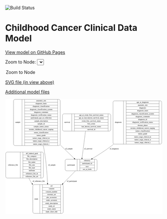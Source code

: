 <link rel='stylesheet' href="assets/style.css">
<link rel='stylesheet' href="https://unpkg.com/leaflet@1.5.1/dist/leaflet.css" integrity="sha512-xwE/Az9zrjBIphAcBb3F6JVqxf46+CDLwfLMHloNu6KEQCAWi6HcDUbeOfBIptF7tcCzusKFjFw2yuvEpDL9wQ==" crossorigin="">
<script type="text/javascript" src="https://code.jquery.com/jquery-3.2.1.min.js"></script>
<script type="text/javascript"  src="https://unpkg.com/leaflet@1.5.1/dist/leaflet.js"></script>
<script type="text/javascript" src="assets/actions.js"></script>

![Build Status](https://github.com/CBIIT/c3d-model/actions/workflows/model-test-and-deploy.yml/badge.svg)

# Childhood Cancer Clinical Data Model

[View model on GitHub Pages](https://cbiit.github.io/c3d-model/)


Zoom to Node: <select id="node_select">
  <option value="">Zoom to Node</option>
</select>
<div id="model"></div>

<p>
<a href="./model-desc/c3d-model.svg">SVG file (in view above)</a>
<p>
<a href="./model-desc">Additional model files</a>
<div id='graph' style='display:off;'>
<svg width="1253pt" height="918pt"
 viewBox="0.00 0.00 1253.00 918.00" xmlns="http://www.w3.org/2000/svg" xmlns:xlink="http://www.w3.org/1999/xlink">
<g id="graph0" class="graph" transform="scale(1 1) rotate(0) translate(4 914)">
<title>Perl</title>
<polygon fill="#ffffff" stroke="transparent" points="-4,4 -4,-914 1249,-914 1249,4 -4,4"/>
<!-- reference_file -->
<g id="node1" class="node">
<title>reference_file</title>
<path fill="none" stroke="#000000" d="M12,-282.5C12,-282.5 289,-282.5 289,-282.5 295,-282.5 301,-288.5 301,-294.5 301,-294.5 301,-477.5 301,-477.5 301,-483.5 295,-489.5 289,-489.5 289,-489.5 12,-489.5 12,-489.5 6,-489.5 0,-483.5 0,-477.5 0,-477.5 0,-294.5 0,-294.5 0,-288.5 6,-282.5 12,-282.5"/>
<text text-anchor="middle" x="58" y="-382.3" font-family="Times,serif" font-size="14.00" fill="#000000">reference_file</text>
<polyline fill="none" stroke="#000000" points="116,-282.5 116,-489.5 "/>
<text text-anchor="middle" x="126.5" y="-382.3" font-family="Times,serif" font-size="14.00" fill="#000000"> </text>
<polyline fill="none" stroke="#000000" points="137,-282.5 137,-489.5 "/>
<text text-anchor="middle" x="208.5" y="-474.3" font-family="Times,serif" font-size="14.00" fill="#000000">dcf_indexd_guid</text>
<polyline fill="none" stroke="#000000" points="137,-466.5 280,-466.5 "/>
<text text-anchor="middle" x="208.5" y="-451.3" font-family="Times,serif" font-size="14.00" fill="#000000">file_category</text>
<polyline fill="none" stroke="#000000" points="137,-443.5 280,-443.5 "/>
<text text-anchor="middle" x="208.5" y="-428.3" font-family="Times,serif" font-size="14.00" fill="#000000">file_description</text>
<polyline fill="none" stroke="#000000" points="137,-420.5 280,-420.5 "/>
<text text-anchor="middle" x="208.5" y="-405.3" font-family="Times,serif" font-size="14.00" fill="#000000">file_name</text>
<polyline fill="none" stroke="#000000" points="137,-397.5 280,-397.5 "/>
<text text-anchor="middle" x="208.5" y="-382.3" font-family="Times,serif" font-size="14.00" fill="#000000">file_size</text>
<polyline fill="none" stroke="#000000" points="137,-374.5 280,-374.5 "/>
<text text-anchor="middle" x="208.5" y="-359.3" font-family="Times,serif" font-size="14.00" fill="#000000">file_type</text>
<polyline fill="none" stroke="#000000" points="137,-351.5 280,-351.5 "/>
<text text-anchor="middle" x="208.5" y="-336.3" font-family="Times,serif" font-size="14.00" fill="#000000">md5sum</text>
<polyline fill="none" stroke="#000000" points="137,-328.5 280,-328.5 "/>
<text text-anchor="middle" x="208.5" y="-313.3" font-family="Times,serif" font-size="14.00" fill="#000000">reference_file_id</text>
<polyline fill="none" stroke="#000000" points="137,-305.5 280,-305.5 "/>
<text text-anchor="middle" x="208.5" y="-290.3" font-family="Times,serif" font-size="14.00" fill="#000000">reference_file_url</text>
<polyline fill="none" stroke="#000000" points="280,-282.5 280,-489.5 "/>
<text text-anchor="middle" x="290.5" y="-382.3" font-family="Times,serif" font-size="14.00" fill="#000000"> </text>
</g>
<!-- study -->
<g id="node5" class="node">
<title>study</title>
<path fill="none" stroke="#000000" d="M228,-.5C228,-.5 447,-.5 447,-.5 453,-.5 459,-6.5 459,-12.5 459,-12.5 459,-218.5 459,-218.5 459,-224.5 453,-230.5 447,-230.5 447,-230.5 228,-230.5 228,-230.5 222,-230.5 216,-224.5 216,-218.5 216,-218.5 216,-12.5 216,-12.5 216,-6.5 222,-.5 228,-.5"/>
<text text-anchor="middle" x="244" y="-111.8" font-family="Times,serif" font-size="14.00" fill="#000000">study</text>
<polyline fill="none" stroke="#000000" points="272,-.5 272,-230.5 "/>
<text text-anchor="middle" x="282.5" y="-111.8" font-family="Times,serif" font-size="14.00" fill="#000000"> </text>
<polyline fill="none" stroke="#000000" points="293,-.5 293,-230.5 "/>
<text text-anchor="middle" x="365.5" y="-215.3" font-family="Times,serif" font-size="14.00" fill="#000000">acl</text>
<polyline fill="none" stroke="#000000" points="293,-207.5 438,-207.5 "/>
<text text-anchor="middle" x="365.5" y="-192.3" font-family="Times,serif" font-size="14.00" fill="#000000">consent</text>
<polyline fill="none" stroke="#000000" points="293,-184.5 438,-184.5 "/>
<text text-anchor="middle" x="365.5" y="-169.3" font-family="Times,serif" font-size="14.00" fill="#000000">consent_number</text>
<polyline fill="none" stroke="#000000" points="293,-161.5 438,-161.5 "/>
<text text-anchor="middle" x="365.5" y="-146.3" font-family="Times,serif" font-size="14.00" fill="#000000">external_url</text>
<polyline fill="none" stroke="#000000" points="293,-138.5 438,-138.5 "/>
<text text-anchor="middle" x="365.5" y="-123.3" font-family="Times,serif" font-size="14.00" fill="#000000">phs_accession</text>
<polyline fill="none" stroke="#000000" points="293,-115.5 438,-115.5 "/>
<text text-anchor="middle" x="365.5" y="-100.3" font-family="Times,serif" font-size="14.00" fill="#000000">study_acronym</text>
<polyline fill="none" stroke="#000000" points="293,-92.5 438,-92.5 "/>
<text text-anchor="middle" x="365.5" y="-77.3" font-family="Times,serif" font-size="14.00" fill="#000000">study_description</text>
<polyline fill="none" stroke="#000000" points="293,-69.5 438,-69.5 "/>
<text text-anchor="middle" x="365.5" y="-54.3" font-family="Times,serif" font-size="14.00" fill="#000000">study_id</text>
<polyline fill="none" stroke="#000000" points="293,-46.5 438,-46.5 "/>
<text text-anchor="middle" x="365.5" y="-31.3" font-family="Times,serif" font-size="14.00" fill="#000000">study_name</text>
<polyline fill="none" stroke="#000000" points="293,-23.5 438,-23.5 "/>
<text text-anchor="middle" x="365.5" y="-8.3" font-family="Times,serif" font-size="14.00" fill="#000000">study_short_title</text>
<polyline fill="none" stroke="#000000" points="438,-.5 438,-230.5 "/>
<text text-anchor="middle" x="448.5" y="-111.8" font-family="Times,serif" font-size="14.00" fill="#000000"> </text>
</g>
<!-- reference_file&#45;&gt;study -->
<g id="edge4" class="edge">
<title>reference_file&#45;&gt;study</title>
<path fill="none" stroke="#000000" d="M184.3443,-282.272C189.7244,-270.6824 195.7704,-259.3419 202.5,-249 204.8259,-245.4257 207.2614,-241.8716 209.7897,-238.345"/>
<polygon fill="#000000" stroke="#000000" points="212.7066,-240.2873 215.8491,-230.1692 207.0828,-236.1192 212.7066,-240.2873"/>
<text text-anchor="middle" x="263" y="-252.8" font-family="Times,serif" font-size="14.00" fill="#000000">of_reference_file</text>
</g>
<!-- participant -->
<g id="node2" class="node">
<title>participant</title>
<path fill="none" stroke="#000000" d="M486,-340C486,-340 717,-340 717,-340 723,-340 729,-346 729,-352 729,-352 729,-420 729,-420 729,-426 723,-432 717,-432 717,-432 486,-432 486,-432 480,-432 474,-426 474,-420 474,-420 474,-352 474,-352 474,-346 480,-340 486,-340"/>
<text text-anchor="middle" x="522" y="-382.3" font-family="Times,serif" font-size="14.00" fill="#000000">participant</text>
<polyline fill="none" stroke="#000000" points="570,-340 570,-432 "/>
<text text-anchor="middle" x="580.5" y="-382.3" font-family="Times,serif" font-size="14.00" fill="#000000"> </text>
<polyline fill="none" stroke="#000000" points="591,-340 591,-432 "/>
<text text-anchor="middle" x="649.5" y="-416.8" font-family="Times,serif" font-size="14.00" fill="#000000">ethnicity</text>
<polyline fill="none" stroke="#000000" points="591,-409 708,-409 "/>
<text text-anchor="middle" x="649.5" y="-393.8" font-family="Times,serif" font-size="14.00" fill="#000000">participant_id</text>
<polyline fill="none" stroke="#000000" points="591,-386 708,-386 "/>
<text text-anchor="middle" x="649.5" y="-370.8" font-family="Times,serif" font-size="14.00" fill="#000000">race</text>
<polyline fill="none" stroke="#000000" points="591,-363 708,-363 "/>
<text text-anchor="middle" x="649.5" y="-347.8" font-family="Times,serif" font-size="14.00" fill="#000000">sex_at_birth</text>
<polyline fill="none" stroke="#000000" points="708,-340 708,-432 "/>
<text text-anchor="middle" x="718.5" y="-382.3" font-family="Times,serif" font-size="14.00" fill="#000000"> </text>
</g>
<!-- participant&#45;&gt;study -->
<g id="edge1" class="edge">
<title>participant&#45;&gt;study</title>
<path fill="none" stroke="#000000" d="M556.4167,-339.8067C528.8729,-311.5847 492.2399,-274.0498 456.8337,-237.7719"/>
<polygon fill="#000000" stroke="#000000" points="459.2613,-235.2481 449.7719,-230.5362 454.2517,-240.1373 459.2613,-235.2481"/>
<text text-anchor="middle" x="528" y="-252.8" font-family="Times,serif" font-size="14.00" fill="#000000">of_participant</text>
</g>
<!-- sample -->
<g id="node3" class="node">
<title>sample</title>
<path fill="none" stroke="#000000" d="M74,-541.5C74,-541.5 423,-541.5 423,-541.5 429,-541.5 435,-547.5 435,-553.5 435,-553.5 435,-897.5 435,-897.5 435,-903.5 429,-909.5 423,-909.5 423,-909.5 74,-909.5 74,-909.5 68,-909.5 62,-903.5 62,-897.5 62,-897.5 62,-553.5 62,-553.5 62,-547.5 68,-541.5 74,-541.5"/>
<text text-anchor="middle" x="96" y="-721.8" font-family="Times,serif" font-size="14.00" fill="#000000">sample</text>
<polyline fill="none" stroke="#000000" points="130,-541.5 130,-909.5 "/>
<text text-anchor="middle" x="140.5" y="-721.8" font-family="Times,serif" font-size="14.00" fill="#000000"> </text>
<polyline fill="none" stroke="#000000" points="151,-541.5 151,-909.5 "/>
<text text-anchor="middle" x="282.5" y="-894.3" font-family="Times,serif" font-size="14.00" fill="#000000">anatomic_site</text>
<polyline fill="none" stroke="#000000" points="151,-886.5 414,-886.5 "/>
<text text-anchor="middle" x="282.5" y="-871.3" font-family="Times,serif" font-size="14.00" fill="#000000">diagnosis_basis</text>
<polyline fill="none" stroke="#000000" points="151,-863.5 414,-863.5 "/>
<text text-anchor="middle" x="282.5" y="-848.3" font-family="Times,serif" font-size="14.00" fill="#000000">diagnosis_classification</text>
<polyline fill="none" stroke="#000000" points="151,-840.5 414,-840.5 "/>
<text text-anchor="middle" x="282.5" y="-825.3" font-family="Times,serif" font-size="14.00" fill="#000000">diagnosis_classification_system</text>
<polyline fill="none" stroke="#000000" points="151,-817.5 414,-817.5 "/>
<text text-anchor="middle" x="282.5" y="-802.3" font-family="Times,serif" font-size="14.00" fill="#000000">diagnosis_comment</text>
<polyline fill="none" stroke="#000000" points="151,-794.5 414,-794.5 "/>
<text text-anchor="middle" x="282.5" y="-779.3" font-family="Times,serif" font-size="14.00" fill="#000000">diagnosis_verification_status</text>
<polyline fill="none" stroke="#000000" points="151,-771.5 414,-771.5 "/>
<text text-anchor="middle" x="282.5" y="-756.3" font-family="Times,serif" font-size="14.00" fill="#000000">participant_age_at_collection</text>
<polyline fill="none" stroke="#000000" points="151,-748.5 414,-748.5 "/>
<text text-anchor="middle" x="282.5" y="-733.3" font-family="Times,serif" font-size="14.00" fill="#000000">sample_description</text>
<polyline fill="none" stroke="#000000" points="151,-725.5 414,-725.5 "/>
<text text-anchor="middle" x="282.5" y="-710.3" font-family="Times,serif" font-size="14.00" fill="#000000">sample_id</text>
<polyline fill="none" stroke="#000000" points="151,-702.5 414,-702.5 "/>
<text text-anchor="middle" x="282.5" y="-687.3" font-family="Times,serif" font-size="14.00" fill="#000000">sample_tumor_status</text>
<polyline fill="none" stroke="#000000" points="151,-679.5 414,-679.5 "/>
<text text-anchor="middle" x="282.5" y="-664.3" font-family="Times,serif" font-size="14.00" fill="#000000">toronto_childhood_cancer_staging</text>
<polyline fill="none" stroke="#000000" points="151,-656.5 414,-656.5 "/>
<text text-anchor="middle" x="282.5" y="-641.3" font-family="Times,serif" font-size="14.00" fill="#000000">tumor_classification</text>
<polyline fill="none" stroke="#000000" points="151,-633.5 414,-633.5 "/>
<text text-anchor="middle" x="282.5" y="-618.3" font-family="Times,serif" font-size="14.00" fill="#000000">tumor_grade</text>
<polyline fill="none" stroke="#000000" points="151,-610.5 414,-610.5 "/>
<text text-anchor="middle" x="282.5" y="-595.3" font-family="Times,serif" font-size="14.00" fill="#000000">tumor_stage_clinical_m</text>
<polyline fill="none" stroke="#000000" points="151,-587.5 414,-587.5 "/>
<text text-anchor="middle" x="282.5" y="-572.3" font-family="Times,serif" font-size="14.00" fill="#000000">tumor_stage_clinical_n</text>
<polyline fill="none" stroke="#000000" points="151,-564.5 414,-564.5 "/>
<text text-anchor="middle" x="282.5" y="-549.3" font-family="Times,serif" font-size="14.00" fill="#000000">tumor_stage_clinical_t</text>
<polyline fill="none" stroke="#000000" points="414,-541.5 414,-909.5 "/>
<text text-anchor="middle" x="424.5" y="-721.8" font-family="Times,serif" font-size="14.00" fill="#000000"> </text>
</g>
<!-- sample&#45;&gt;participant -->
<g id="edge2" class="edge">
<title>sample&#45;&gt;participant</title>
<path fill="none" stroke="#000000" d="M435.0784,-546.0571C475.6763,-507.0117 515.5609,-468.6524 546.1029,-439.2786"/>
<polygon fill="#000000" stroke="#000000" points="548.8798,-441.4638 553.6612,-432.0093 544.0275,-436.4185 548.8798,-441.4638"/>
<text text-anchor="middle" x="504" y="-511.8" font-family="Times,serif" font-size="14.00" fill="#000000">of_sample</text>
</g>
<!-- sample&#45;&gt;study -->
<g id="edge3" class="edge">
<title>sample&#45;&gt;study</title>
<path fill="none" stroke="#000000" d="M299.535,-541.3704C303.3128,-524.0904 306.7239,-506.7713 309.5,-490 323.1265,-407.6784 330.1264,-314.0694 333.7198,-241.0328"/>
<polygon fill="#000000" stroke="#000000" points="337.2242,-241.0223 334.2046,-230.8669 330.2321,-240.6888 337.2242,-241.0223"/>
<text text-anchor="middle" x="368" y="-382.3" font-family="Times,serif" font-size="14.00" fill="#000000">of_sample</text>
</g>
<!-- survival -->
<g id="node4" class="node">
<title>survival</title>
<path fill="none" stroke="#000000" d="M465,-656.5C465,-656.5 826,-656.5 826,-656.5 832,-656.5 838,-662.5 838,-668.5 838,-668.5 838,-782.5 838,-782.5 838,-788.5 832,-794.5 826,-794.5 826,-794.5 465,-794.5 465,-794.5 459,-794.5 453,-788.5 453,-782.5 453,-782.5 453,-668.5 453,-668.5 453,-662.5 459,-656.5 465,-656.5"/>
<text text-anchor="middle" x="490" y="-721.8" font-family="Times,serif" font-size="14.00" fill="#000000">survival</text>
<polyline fill="none" stroke="#000000" points="527,-656.5 527,-794.5 "/>
<text text-anchor="middle" x="537.5" y="-721.8" font-family="Times,serif" font-size="14.00" fill="#000000"> </text>
<polyline fill="none" stroke="#000000" points="548,-656.5 548,-794.5 "/>
<text text-anchor="middle" x="682.5" y="-779.3" font-family="Times,serif" font-size="14.00" fill="#000000">age_at_event_free_survival_status</text>
<polyline fill="none" stroke="#000000" points="548,-771.5 817,-771.5 "/>
<text text-anchor="middle" x="682.5" y="-756.3" font-family="Times,serif" font-size="14.00" fill="#000000">age_at_last_known_survival_status</text>
<polyline fill="none" stroke="#000000" points="548,-748.5 817,-748.5 "/>
<text text-anchor="middle" x="682.5" y="-733.3" font-family="Times,serif" font-size="14.00" fill="#000000">event_free_survival_status</text>
<polyline fill="none" stroke="#000000" points="548,-725.5 817,-725.5 "/>
<text text-anchor="middle" x="682.5" y="-710.3" font-family="Times,serif" font-size="14.00" fill="#000000">first_event</text>
<polyline fill="none" stroke="#000000" points="548,-702.5 817,-702.5 "/>
<text text-anchor="middle" x="682.5" y="-687.3" font-family="Times,serif" font-size="14.00" fill="#000000">last_known_survival_status</text>
<polyline fill="none" stroke="#000000" points="548,-679.5 817,-679.5 "/>
<text text-anchor="middle" x="682.5" y="-664.3" font-family="Times,serif" font-size="14.00" fill="#000000">survival_id</text>
<polyline fill="none" stroke="#000000" points="817,-656.5 817,-794.5 "/>
<text text-anchor="middle" x="827.5" y="-721.8" font-family="Times,serif" font-size="14.00" fill="#000000"> </text>
</g>
<!-- survival&#45;&gt;participant -->
<g id="edge6" class="edge">
<title>survival&#45;&gt;participant</title>
<path fill="none" stroke="#000000" d="M636.5429,-656.3879C628.3651,-593.289 616.4243,-501.1547 608.8089,-442.3944"/>
<polygon fill="#000000" stroke="#000000" points="612.242,-441.6519 607.4857,-432.1847 605.3,-442.5517 612.242,-441.6519"/>
<text text-anchor="middle" x="658" y="-511.8" font-family="Times,serif" font-size="14.00" fill="#000000">of_survival</text>
</g>
<!-- diagnosis -->
<g id="node6" class="node">
<title>diagnosis</title>
<path fill="none" stroke="#000000" d="M868,-553C868,-553 1233,-553 1233,-553 1239,-553 1245,-559 1245,-565 1245,-565 1245,-886 1245,-886 1245,-892 1239,-898 1233,-898 1233,-898 868,-898 868,-898 862,-898 856,-892 856,-886 856,-886 856,-565 856,-565 856,-559 862,-553 868,-553"/>
<text text-anchor="middle" x="898" y="-721.8" font-family="Times,serif" font-size="14.00" fill="#000000">diagnosis</text>
<polyline fill="none" stroke="#000000" points="940,-553 940,-898 "/>
<text text-anchor="middle" x="950.5" y="-721.8" font-family="Times,serif" font-size="14.00" fill="#000000"> </text>
<polyline fill="none" stroke="#000000" points="961,-553 961,-898 "/>
<text text-anchor="middle" x="1092.5" y="-882.8" font-family="Times,serif" font-size="14.00" fill="#000000">age_at_diagnosis</text>
<polyline fill="none" stroke="#000000" points="961,-875 1224,-875 "/>
<text text-anchor="middle" x="1092.5" y="-859.8" font-family="Times,serif" font-size="14.00" fill="#000000">anatomic_site</text>
<polyline fill="none" stroke="#000000" points="961,-852 1224,-852 "/>
<text text-anchor="middle" x="1092.5" y="-836.8" font-family="Times,serif" font-size="14.00" fill="#000000">diagnosis</text>
<polyline fill="none" stroke="#000000" points="961,-829 1224,-829 "/>
<text text-anchor="middle" x="1092.5" y="-813.8" font-family="Times,serif" font-size="14.00" fill="#000000">diagnosis_basis</text>
<polyline fill="none" stroke="#000000" points="961,-806 1224,-806 "/>
<text text-anchor="middle" x="1092.5" y="-790.8" font-family="Times,serif" font-size="14.00" fill="#000000">diagnosis_classification_system</text>
<polyline fill="none" stroke="#000000" points="961,-783 1224,-783 "/>
<text text-anchor="middle" x="1092.5" y="-767.8" font-family="Times,serif" font-size="14.00" fill="#000000">diagnosis_comment</text>
<polyline fill="none" stroke="#000000" points="961,-760 1224,-760 "/>
<text text-anchor="middle" x="1092.5" y="-744.8" font-family="Times,serif" font-size="14.00" fill="#000000">diagnosis_id</text>
<polyline fill="none" stroke="#000000" points="961,-737 1224,-737 "/>
<text text-anchor="middle" x="1092.5" y="-721.8" font-family="Times,serif" font-size="14.00" fill="#000000">diagnosis_verification_status</text>
<polyline fill="none" stroke="#000000" points="961,-714 1224,-714 "/>
<text text-anchor="middle" x="1092.5" y="-698.8" font-family="Times,serif" font-size="14.00" fill="#000000">disease_phase</text>
<polyline fill="none" stroke="#000000" points="961,-691 1224,-691 "/>
<text text-anchor="middle" x="1092.5" y="-675.8" font-family="Times,serif" font-size="14.00" fill="#000000">toronto_childhood_cancer_staging</text>
<polyline fill="none" stroke="#000000" points="961,-668 1224,-668 "/>
<text text-anchor="middle" x="1092.5" y="-652.8" font-family="Times,serif" font-size="14.00" fill="#000000">tumor_classification</text>
<polyline fill="none" stroke="#000000" points="961,-645 1224,-645 "/>
<text text-anchor="middle" x="1092.5" y="-629.8" font-family="Times,serif" font-size="14.00" fill="#000000">tumor_grade</text>
<polyline fill="none" stroke="#000000" points="961,-622 1224,-622 "/>
<text text-anchor="middle" x="1092.5" y="-606.8" font-family="Times,serif" font-size="14.00" fill="#000000">tumor_stage_clinical_m</text>
<polyline fill="none" stroke="#000000" points="961,-599 1224,-599 "/>
<text text-anchor="middle" x="1092.5" y="-583.8" font-family="Times,serif" font-size="14.00" fill="#000000">tumor_stage_clinical_n</text>
<polyline fill="none" stroke="#000000" points="961,-576 1224,-576 "/>
<text text-anchor="middle" x="1092.5" y="-560.8" font-family="Times,serif" font-size="14.00" fill="#000000">tumor_stage_clinical_t</text>
<polyline fill="none" stroke="#000000" points="1224,-553 1224,-898 "/>
<text text-anchor="middle" x="1234.5" y="-721.8" font-family="Times,serif" font-size="14.00" fill="#000000"> </text>
</g>
<!-- diagnosis&#45;&gt;participant -->
<g id="edge5" class="edge">
<title>diagnosis&#45;&gt;participant</title>
<path fill="none" stroke="#000000" d="M861.9608,-552.9829C856.7926,-548.9012 851.6334,-544.8997 846.5,-541 796.9787,-503.3798 738.1867,-465.9667 690.6093,-437.3245"/>
<polygon fill="#000000" stroke="#000000" points="692.2374,-434.2198 681.8608,-432.0804 688.6384,-440.2238 692.2374,-434.2198"/>
<text text-anchor="middle" x="866" y="-511.8" font-family="Times,serif" font-size="14.00" fill="#000000">of_diagnosis</text>
</g>
</g>
</svg>
</div>
